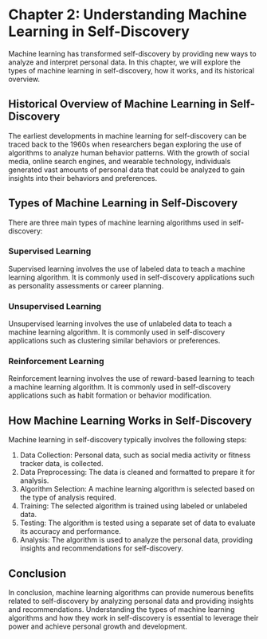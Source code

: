 Chapter 2: Understanding Machine Learning in Self-Discovery
===========================================================

Machine learning has transformed self-discovery by providing new ways to analyze and interpret personal data. In this chapter, we will explore the types of machine learning in self-discovery, how it works, and its historical overview.

Historical Overview of Machine Learning in Self-Discovery
---------------------------------------------------------

The earliest developments in machine learning for self-discovery can be traced back to the 1960s when researchers began exploring the use of algorithms to analyze human behavior patterns. With the growth of social media, online search engines, and wearable technology, individuals generated vast amounts of personal data that could be analyzed to gain insights into their behaviors and preferences.

Types of Machine Learning in Self-Discovery
-------------------------------------------

There are three main types of machine learning algorithms used in self-discovery:

### Supervised Learning

Supervised learning involves the use of labeled data to teach a machine learning algorithm. It is commonly used in self-discovery applications such as personality assessments or career planning.

### Unsupervised Learning

Unsupervised learning involves the use of unlabeled data to teach a machine learning algorithm. It is commonly used in self-discovery applications such as clustering similar behaviors or preferences.

### Reinforcement Learning

Reinforcement learning involves the use of reward-based learning to teach a machine learning algorithm. It is commonly used in self-discovery applications such as habit formation or behavior modification.

How Machine Learning Works in Self-Discovery
--------------------------------------------

Machine learning in self-discovery typically involves the following steps:

1. Data Collection: Personal data, such as social media activity or fitness tracker data, is collected.
2. Data Preprocessing: The data is cleaned and formatted to prepare it for analysis.
3. Algorithm Selection: A machine learning algorithm is selected based on the type of analysis required.
4. Training: The selected algorithm is trained using labeled or unlabeled data.
5. Testing: The algorithm is tested using a separate set of data to evaluate its accuracy and performance.
6. Analysis: The algorithm is used to analyze the personal data, providing insights and recommendations for self-discovery.

Conclusion
----------

In conclusion, machine learning algorithms can provide numerous benefits related to self-discovery by analyzing personal data and providing insights and recommendations. Understanding the types of machine learning algorithms and how they work in self-discovery is essential to leverage their power and achieve personal growth and development.
